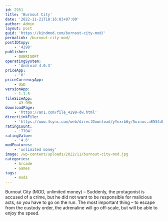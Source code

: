 ```yaml
---
id: 2951
title: 'Burnout City'
date: '2022-11-21T18:16:03+07:00'
author: Admin
layout: post
guid: 'https://kindmod.com/burnout-city-mod/'
permalink: /burnout-city-mod/
postIDCopy:
    - '4298'
publisher:
    - DAERISOFT
operatingSystem:
    - 'Android 4.0.3'
priceApp:
    - '0'
priceCurrencyApp:
    - USD
versionApp:
    - 1.1.5
fileSizeApp:
    - 43.9Mb
downloadPage:
    - 'https://an1.com/file_4298-dw.html'
directLinkFile:
    - 'https://www.4sync.com/web/directDownload/yYnxrb6y/5oinus.a8554d87e5fa4534a139c93c28d0e859'
ratingCount:
    - '7704'
ratingValue:
    - '4.6'
modFeatures:
    - 'unlimited money'
image: /wp-content/uploads/2022/11/burnout-city-mod.jpg
categories:
    - Arcade
    - Games
tags:
    - mods
---
```


Burnout City (MOD, unlimited money) – Suddenly, the protagonist is accused of a crime, but he did not want to be responsible for malicious acts, so you have to go on the run. The most important thing – to escape from the custody order, the adrenaline will go off-scale, but will be able to enjoy the speed.